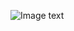 ![Image text](https://raw.github.com/yourName/repositpry/master/yourprojectName/img-folder/test.jpg)